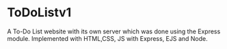 # ToDoListv1

A To-Do List website with its own server which was done using the Express module. Implemented with HTML,CSS, JS with Express, EJS and Node. 
